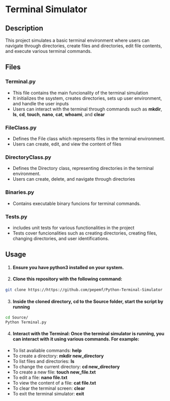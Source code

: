 # Terminal Simulator

## Description
This project simulates a basic terminal environment where users can navigate through directories, create files and directories, edit file contents, and execute various terminal commands.

## Files
### Terminal.py
* This file contains the main funcionality of the terminal simulation
* It initializes the ssystem, creates directories, sets up user environment, and handle the user inputs
* Users can interact with the terminal through commands such as **mkdir**, **ls**, **cd**, **touch**, **nano**, **cat**, **whoami**, and **clear**

### FileClass.py
* Defines the File class which represents files in the terminal environment.
* Users can create, edit, and view the content of files

### DirectoryClass.py
* Defines the Directory class, representing directories in the terminal environment.
* Users can create, delete, and navigate through directories

### Binaries.py
* Contains executable binary funcions for terminal commands.

### Tests.py
* includes unit tests for various functionalities in the project
* Tests cover funcionalities such as creating directories, creating files, changing directories, and user identifications.

## Usage
1. #### Ensure you have python3 installed on your system.
2. #### Clone this repository with the following command:
```bash
git clone https://https://github.com/pepemf/Python-Terminal-Simulator
```
3. #### Inside the cloned directory, cd to the Source folder, start the script by running
```bash
cd Source/
Python Terminal.py
```
4. #### Interact with the Terminal: Once the terminal simulator is running, you can interact with it using various commands. For example:
* To list avaliable commands: **help**
* To create a directory: **mkdir new_directory**
* To list files and directories: **ls**
* To change the current directory: **cd new_directory**
* To create a new file: **touch new_file.txt**
* To edit a file: **nano file.txt**
* To view the content of a file: **cat file.txt**
* To clear the terminal screen: **clear**
* To exit the terminal simulator: **exit**
